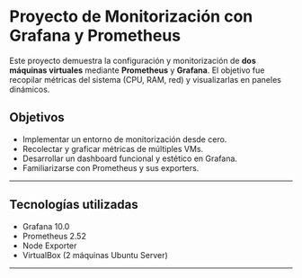 # Proyecto de Monitorización con Grafana y Prometheus
Este proyecto demuestra la configuración y monitorización de **dos máquinas virtuales** mediante **Prometheus** y **Grafana**.   El objetivo fue recopilar métricas del sistema (CPU, RAM, red) y visualizarlas en paneles dinámicos.

##  Objetivos
- Implementar un entorno de monitorización desde cero.
- Recolectar y graficar métricas de múltiples VMs.
- Desarrollar un dashboard funcional y estético en Grafana.
- Familiarizarse con Prometheus y sus exporters.

---

##  Tecnologías utilizadas
- Grafana 10.0
- Prometheus 2.52
- Node Exporter
- VirtualBox (2 máquinas Ubuntu Server)

---

